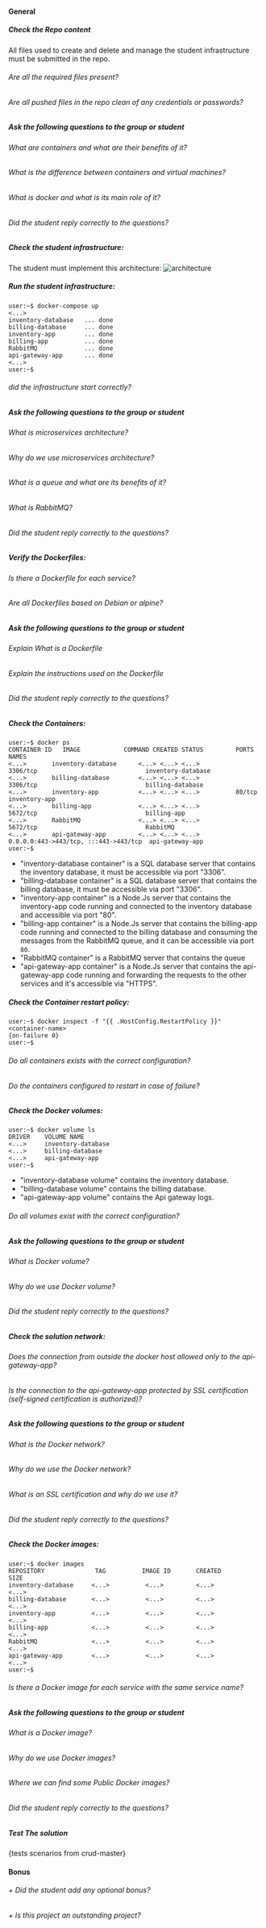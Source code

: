 #### General

##### Check the Repo content

All files used to create and delete and manage the student infrastructure must be submitted in the repo.

###### Are all the required files present?

###### Are all pushed files in the repo clean of any credentials or passwords?

##### Ask the following questions to the group or student

###### What are containers and what are their benefits of it?

###### What is the difference between containers and virtual machines?

###### What is docker and what is its main role of it?

###### Did the student reply correctly to the questions?

##### Check the student infrastructure:

The student must implement this architecture:
![architecture](../pictures/architecture.png)

##### Run the student infrastructure:

```console
user:~$ docker-compose up
<...>
inventory-database   ... done
billing-database     ... done
inventory-app        ... done
billing-app          ... done
RabbitMQ             ... done
api-gateway-app      ... done
<...>
user:~$
```

###### did the infrastructure start correctly?

##### Ask the following questions to the group or student

###### What is microservices architecture?

###### Why do we use microservices architecture?

###### What is a queue and what are its benefits of it?

###### What is RabbitMQ?

###### Did the student reply correctly to the questions?

##### Verify the Dockerfiles:

###### Is there a Dockerfile for each service?

###### Are all Dockerfiles based on Debian or alpine?

##### Ask the following questions to the group or student

###### Explain What is a Dockerfile

###### Explain the instructions used on the Dockerfile

###### Did the student reply correctly to the questions?

##### Check the Containers:

```console
user:~$ docker ps
CONTAINER ID   IMAGE            COMMAND CREATED STATUS         PORTS                                 NAMES
<...>       inventory-database      <...> <...> <...>          3306/tcp                              inventory-database
<...>       billing-database        <...> <...> <...>          3306/tcp                              billing-database
<...>       inventory-app           <...> <...> <...>          80/tcp                                inventory-app
<...>       billing-app             <...> <...> <...>          5672/tcp                              billing-app
<...>       RabbitMQ                <...> <...> <...>          5672/tcp                              RabbitMQ
<...>       api-gateway-app         <...> <...> <...>         0.0.0.0:443->443/tcp, :::443->443/tcp  api-gateway-app
user:~$
```

- "inventory-database container" is a SQL database server that contains the inventory database, it must be accessible via port "3306".
- "billing-database container" is a SQL database server that contains the billing database, it must be accessible via port "3306".
- "inventory-app container" is a Node.Js server that contains the inventory-app code running and connected to the inventory database and accessible via port "80".
- "billing-app container" is a Node.Js server that contains the billing-app code running and connected to the billing database and consuming the messages from the RabbitMQ queue, and it can be accessible via port `80`.
- "RabbitMQ container" is a RabbitMQ server that contains the queue
- "api-gateway-app container" is a Node.Js server that contains the api-gateway-app code running and forwarding the requests to the other services and it's accessible via "HTTPS".

##### Check the Container restart policy:

```console
user:~$ docker inspect -f "{{ .HostConfig.RestartPolicy }}" <container-name>
{on-failure 0}
user:~$
```

###### Do all containers exists with the correct configuration?

###### Do the containers configured to restart in case of failure?

##### Check the Docker volumes:

```console
user:~$ docker volume ls
DRIVER    VOLUME NAME
<...>     inventory-database
<...>     billing-database
<...>     api-gateway-app
user:~$
```

- "inventory-database volume" contains the inventory database.
- "billing-database volume" contains the billing database.
- "api-gateway-app volume" contains the Api gateway logs.

###### Do all volumes exist with the correct configuration?

##### Ask the following questions to the group or student

###### What is Docker volume?

###### Why do we use Docker volume?

###### Did the student reply correctly to the questions?

##### Check the solution network:

###### Does the connection from outside the docker host allowed only to the api-gateway-app?

###### Is the connection to the api-gateway-app protected by SSL certification (self-signed certification is authorized)?

##### Ask the following questions to the group or student

###### What is the Docker network?

###### Why do we use the Docker network?

###### What is an SSL certification and why do we use it?

###### Did the student reply correctly to the questions?

##### Check the Docker images:

```console
user:~$ docker images
REPOSITORY              TAG          IMAGE ID       CREATED        SIZE
inventory-database     <...>          <...>         <...>          <...>
billing-database       <...>          <...>         <...>          <...>
inventory-app          <...>          <...>         <...>          <...>
billing-app            <...>          <...>         <...>          <...>
RabbitMQ               <...>          <...>         <...>          <...>
api-gateway-app        <...>          <...>         <...>          <...>
user:~$
```

###### Is there a Docker image for each service with the same service name?

##### Ask the following questions to the group or student

###### What is a Docker image?

###### Why do we use Docker images?

###### Where we can find some Public Docker images?

###### Did the student reply correctly to the questions?

##### Test The solution

{tests scenarios from crud-master}

#### Bonus

###### + Did the student add any optional bonus?

###### + Is this project an outstanding project?
